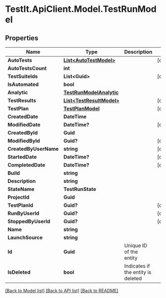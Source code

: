 # TestIt.ApiClient.Model.TestRunModel

## Properties

Name | Type | Description | Notes
------------ | ------------- | ------------- | -------------
**AutoTests** | [**List&lt;AutoTestModel&gt;**](AutoTestModel.md) |  | [optional] 
**AutoTestsCount** | **int** |  | 
**TestSuiteIds** | **List&lt;Guid&gt;** |  | [optional] 
**IsAutomated** | **bool** |  | 
**Analytic** | [**TestRunModelAnalytic**](TestRunModelAnalytic.md) |  | 
**TestResults** | [**List&lt;TestResultModel&gt;**](TestResultModel.md) |  | [optional] 
**TestPlan** | [**TestPlanModel**](TestPlanModel.md) |  | [optional] 
**CreatedDate** | **DateTime** |  | 
**ModifiedDate** | **DateTime?** |  | [optional] 
**CreatedById** | **Guid** |  | 
**ModifiedById** | **Guid?** |  | [optional] 
**CreatedByUserName** | **string** |  | [optional] 
**StartedDate** | **DateTime?** |  | [optional] 
**CompletedDate** | **DateTime?** |  | [optional] 
**Build** | **string** |  | 
**Description** | **string** |  | 
**StateName** | **TestRunState** |  | 
**ProjectId** | **Guid** |  | 
**TestPlanId** | **Guid?** |  | [optional] 
**RunByUserId** | **Guid?** |  | [optional] 
**StoppedByUserId** | **Guid?** |  | [optional] 
**Name** | **string** |  | 
**LaunchSource** | **string** |  | 
**Id** | **Guid** | Unique ID of the entity | 
**IsDeleted** | **bool** | Indicates if the entity is deleted | 

[[Back to Model list]](../README.md#documentation-for-models) [[Back to API list]](../README.md#documentation-for-api-endpoints) [[Back to README]](../README.md)

